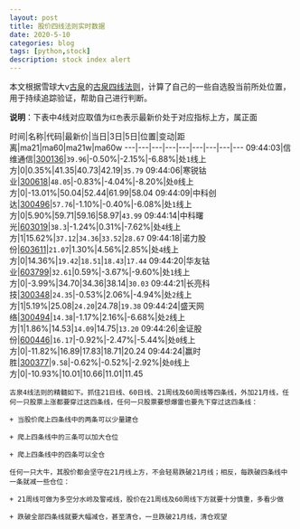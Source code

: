 ```yaml
---
layout: post
title: 股价四线法则实时数据
date: 2020-5-10
categories: blog
tags: [python,stock]
description: stock index alert
---
```



本文根据雪球大v[古泉](https://xueqiu.com/u/7148646888)的[古泉四线法则](https://xueqiu.com/7148646888/130498192)，计算了自己的一些自选股当前所处位置，用于持续追踪验证，帮助自己进行判断。

**说明**：下表中4线对应取值为`红色`表示最新价处于对应指标上方，属正面

时间|名称|代码|最新价|当日|3日|5日|位置|变动|距离|ma21|ma60|ma21w|ma60w
---|---|---|---|---|---|---|---|---
09:44:03|信维通信|[300136](https://xueqiu.com/S/SZ300136)|`39.96`|-0.50%|-2.15%|-6.88%|处`1`线上方|0|0.35%|41.35|40.73|42.19|`35.79`
09:44:06|寒锐钴业|[300618](https://xueqiu.com/S/SZ300618)|`48.05`|-0.83%|-4.04%|-8.20%|处`0`线上方|0|-13.01%|50.04|52.44|61.99|58.04
09:44:09|中科创达|[300496](https://xueqiu.com/S/SZ300496)|`57.76`|-1.10%|-0.40%|-6.08%|处`1`线上方|0|5.90%|59.71|59.16|58.97|`43.99`
09:44:14|中科曙光|[603019](https://xueqiu.com/S/SH603019)|`38.3`|-1.24%|0.31%|-7.62%|处`4`线上方|1|15.62%|`37.12`|`34.36`|`33.52`|`28.67`
09:44:18|诺力股份|[603611](https://xueqiu.com/S/SH603611)|`21.07`|1.30%|4.56%|2.85%|处`4`线上方|0|14.36%|`19.42`|`18.51`|`18.43`|`17.44`
09:44:20|华友钴业|[603799](https://xueqiu.com/S/SH603799)|`32.61`|0.59%|-3.67%|-9.60%|处`1`线上方|0|-3.99%|34.70|34.36|38.14|`30.03`
09:44:21|长亮科技|[300348](https://xueqiu.com/S/SZ300348)|`24.35`|-0.53%|2.06%|-4.94%|处`2`线上方|1|5.19%|25.08|`24.20`|24.78|`19.38`
09:44:24|盛天网络|[300494](https://xueqiu.com/S/SZ300494)|`14.38`|-1.17%|2.16%|-6.68%|处`2`线上方|1|1.86%|14.53|`14.09`|14.75|`13.20`
09:44:26|金证股份|[600446](https://xueqiu.com/S/SH600446)|`16.17`|-0.92%|-2.47%|-5.44%|处`0`线上方|0|-11.82%|16.89|17.83|18.71|20.24
09:44:24|赢时胜|[300377](https://xueqiu.com/S/SZ300377)|`9.58`|-0.62%|-0.52%|-2.92%|处`0`线上方|0|-10.93%|10.01|10.66|11.01|11.45

```
古泉4线法则的精髓如下。抓住21日线、60日线、21周线及60周线等四条线，外加21月线，任何一只股票上涨都要穿过这四条线，任何一只股票要想爆雷也要先下穿过这四条线：

+ 当股价爬上四条线中的两条可以少量建仓

+ 爬上四条线中的三条可以加大仓位

+ 爬上四条线中的四条可以全仓

任何一只大牛，其股价都会坚守在21月线上方，不会轻易跌破21月线；相反，每跌破四条线中一条就减一些仓位：

+ 21周线可做为多空分水岭及警戒线，股价在21周线及60周线下方就要十分慎重，多看少做

+ 跌破全部四条线就要大幅减仓，甚至清仓，一旦跌破21月线，清仓观望
```